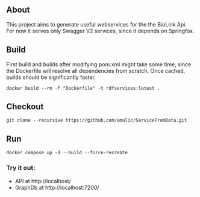 ## About
This project aims to generate useful webservices for the the BioLink Api.
For now it serves only Swagger V2 services, since it depends on Springfox.
## Build
First build and builds after modifying pom.xml might take some time, since the Dockerfile will resolve all dependencies from scratch. Once cached, builds should be significantly faster.
```
docker build --rm -f "Dockerfile" -t rdfservices:latest .
```
## Checkout
```
git clone --recursive https://github.com/amalic/ServiceFromData.git
```

## Run
```
docker compose up -d --build --force-recreate
```

### Try it out: 
- API at http://localhost/
- GraphDb at http://localhost:7200/

